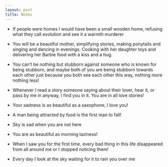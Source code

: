 ```yaml
---
layout: post
title: Notes
---
```



- If people were homes I would have been a small wooden home, refusing what they call evolution and see it a warmth murderer

- You will be a beautiful mother, simplifying stories, making ponytails and singing and dancing in evenings. Cooking with her daughter toys and delivering her Barbie food with a kiss and a hug.

- You can’t be nothing but stubborn against someone who is known for being stubborn, and maybe both of you are being stubborn towards each other just because you both see each other this way, nothing more nothing less!

- Whenever I read a story someone saying about their lover, hear it, or pass by me in anyway, I find you in it. You are in all love stories!

- Your sadness is as beautiful as a saxophone, I love you!

- A man being attracted by food is the first man to fall!

- Sky is sad when you are not here

- You are as beautiful as morning laziness!

- When I saw you for the first time, every bad thing in this life disappeared from all around me or I stopped noticing them!

- Every day I look at the sky waiting for it to rain you over me
